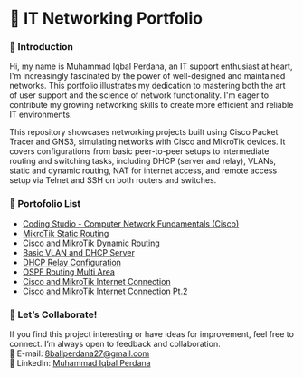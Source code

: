 # 📡 IT Networking Portfolio
### 👋 Introduction
Hi, my name is Muhammad Iqbal Perdana, an IT support enthusiast at heart, I'm increasingly fascinated by the power of well-designed and maintained networks. This portfolio illustrates my dedication to mastering both the art of user support and the science of network functionality. I'm eager to contribute my growing networking skills to create more efficient and reliable IT environments.

This repository showcases networking projects built using Cisco Packet Tracer and GNS3, simulating networks with Cisco and MikroTik devices. It covers configurations from basic peer-to-peer setups to intermediate routing and switching tasks, including DHCP (server and relay), VLANs, static and dynamic routing, NAT for internet access, and remote access setup via Telnet and SSH on both routers and switches.  

### 📑 Portofolio List
- [Coding Studio - Computer Network Fundamentals (Cisco)](https://github.com/eightball270/CodingStudio-ComputerNetworkFundamentals)
- [MikroTik Static Routing](https://github.com/eightball270/MikroTik-Static-Routing)
- [Cisco and MikroTik Dynamic Routing](https://github.com/eightball270/Cisco-and-MikroTik-Dynamic-Routing)
- [Basic VLAN and DHCP Server](https://github.com/eightball270/Basic-VLAN-and-DHCP-Server)
- [DHCP Relay Configuration](https://github.com/eightball270/DHCP-Relay-Configuration)
- [OSPF Routing Multi Area](https://github.com/eightball270/OSPF-Routing-Multi-Area)
- [Cisco and MikroTik Internet Connection](https://github.com/eightball270/Cisco-and-MikroTik-Internet-Connection)
- [Cisco and MikroTik Internet Connection Pt.2](https://github.com/eightball270/Cisco-and-MikroTik-Internet-Connection-Pt-2)

### 💬 Let’s Collaborate!
If you find this project interesting or have ideas for improvement, feel free to connect. I’m always open to feedback and collaboration.  
📧 E-mail: [8ballperdana27@gmail.com](mailto:8ballperdana27@gmail.com)  
🔗 LinkedIn: [Muhammad Iqbal Perdana](https://www.linkedin.com/in/iqbal-perdana27/)

